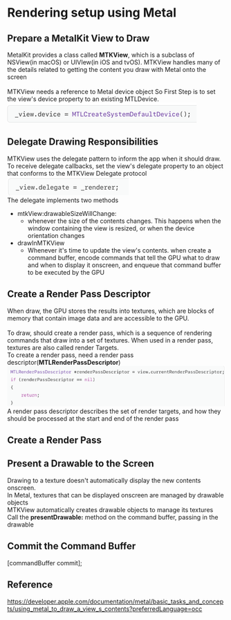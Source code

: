 # Rendering setup using Metal

## Prepare a MetalKit View to Draw
MetalKit provides a class called <b>MTKView</b>, which is a subclass of NSView(in macOS) or UIVIew(in iOS and tvOS). MTKView handles many of the details related to getting the content you draw with Metal onto the screen
<br><br>
MTKView needs a reference to Metal device object
So First Step is to set the view's device property to an existing MTLDevice.<br>
![Setting_MTLDevice_ToMTKView](./ImageWarehouse/SetMTLDevice.png)

## Delegate Drawing Responsibilities
MTKView uses the delegate pattern to inform the app when it should draw. To receive delegate callbacks, set the view's delegate property to an object that conforms to the MTKView Delegate protocol
![MTKViewDelegate](./ImageWarehouse/MTKView_Delegate.png)
<br>
The delegate implements two methods
- mtkView:drawableSizeWillChange:
  - whenever the size of the contents changes. This happens when the window containing the view is resized, or when the device orientation changes
- drawInMTKView
  - Whenever it's time to update the view's contents. when create a command buffer, encode commands that tell the GPU what to draw and when to display it onscreen, and enqueue that command buffer to be executed by the GPU

## Create a Render Pass Descriptor
When draw, the GPU stores the results into textures, which are blocks of memory that contain image data and are accessible to the GPU.<br><br>
To draw, should create a render pass, which is a sequence of rendering commands that draw into a set of textures. When used in a render pass, textures are also called render Targets.<br>
To create a render pass, need a render pass descriptor(<b>MTLRenderPassDescriptor</b>)
![MTLRenderPassDescriptor](./ImageWarehouse/MTLRenderPassDescriptor.png)
<br>
A render pass descriptor describes the set of render targets, and how they should be processed at the start and end of the render pass

## Create a Render Pass

## Present a Drawable to the Screen
Drawing to a texture doesn't automatically display the new contents onscreen.<br>
In Metal, textures that can be displayed onscreen are managed by drawable objects
<br>
MTKView automatically creates drawable objects to manage its textures<br>
Call the <b>presentDrawable:</b> method on the command buffer, passing in the drawable

## Commit the Command Buffer
[commandBuffer commit];

## Reference
https://developer.apple.com/documentation/metal/basic_tasks_and_concepts/using_metal_to_draw_a_view_s_contents?preferredLanguage=occ